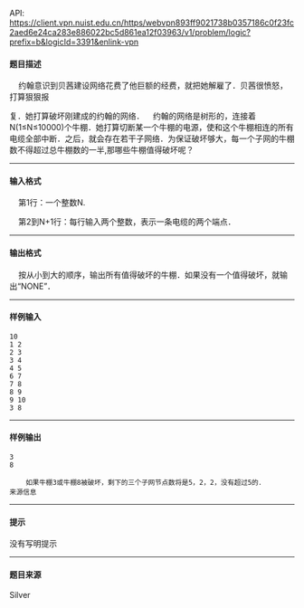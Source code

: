 API: https://client.vpn.nuist.edu.cn/https/webvpn893ff9021738b0357186c0f23fc2aed6e24ca283e886022bc5d861ea12f03963/v1/problem/logic?prefix=b&logicId=3391&enlink-vpn

#### 题目描述

    约翰意识到贝茜建设网络花费了他巨额的经费，就把她解雇了．贝茜很愤怒，打算狠狠报

复．她打算破坏刚建成的约翰的网络．    约翰的网络是树形的，连接着N(1≤N≤10000)个牛棚．她打算切断某一个牛棚的电源，使和这个牛棚相连的所有电缆全部中断．之后，就会存在若干子网络．为保证破坏够大，每一个子网的牛棚数不得超过总牛棚数的一半,那哪些牛棚值得破坏呢？

---

#### 输入格式

    第1行：一个整数N.

    第2到N+1行：每行输入两个整数，表示一条电缆的两个端点．

---

#### 输出格式

    按从小到大的顺序，输出所有值得破坏的牛棚．如果没有一个值得破坏，就输出“NONE”．

---

#### 样例输入
```
10
1 2
2 3
3 4
4 5
6 7
7 8
8 9
9 10
3 8
```

---

#### 样例输出
```
3
8

    如果牛棚3或牛棚8被破坏，剩下的三个子网节点数将是5，2，2，没有超过5的．
来源信息

```

---

#### 提示

没有写明提示

---

#### 题目来源

Silver
